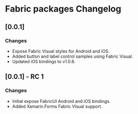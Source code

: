 # Fabric packages Changelog

## [0.0.1]

### Changes

- Expose Fabric Visual styles for Android and iOS.
- Added button and label control samples using Fabric Visual.
- Updated iOS bindings to v1.0.6.

## [0.0.1] - RC 1

### Changes

- Initial expose FabricUI Android and iOS bindings.
- Added Xamarin.Forms Fabric Visual support.
